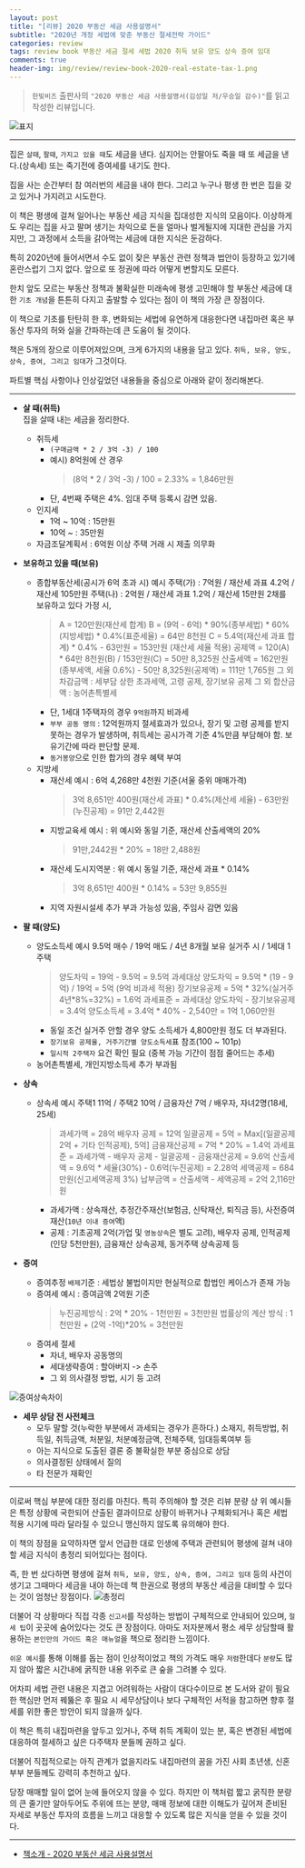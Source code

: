 ```yaml
---  
layout: post  
title: "[리뷰] 2020 부동산 세금 사용설명서"  
subtitle: "2020년 개정 세법에 맞춘 부동산 절세전략 가이드"  
categories: review  
tags: review book 부동산 세금 절세 세법 2020 취득 보유 양도 상속 증여 임대  
comments: true  
header-img: img/review/review-book-2020-real-estate-tax-1.png
---  
```

  
> `한빛비즈` 출판사의 `"2020 부동산 세금 사용설명서(김성일 저/우승일 감수)"`를 읽고 작성한 리뷰입니다.  

![표지](https://theorydb.github.io/assets/img/review/review-book-2020-real-estate-tax-1.png)  

---

집은 `살때`, `팔때`, `가지고 있을 때`도 세금을 낸다. 심지어는 안팔아도 죽을 때 또 세금을 낸다.(상속세) 또는 죽기전에 증여세를 내기도 한다.

집을 사는 순간부터 참 여러번의 세금을 내야 한다. 그리고 누구나 평생 한 번은 집을 갖고 있거나 가지려고 시도한다.

이 책은 평생에 걸쳐 일어나는 부동산 세금 지식을 집대성한 지식의 모음이다. 이상하게도 우리는 집을 사고 팔며 생기는 차익으로 돈을 얼마나 벌게될지에 지대한 관심을 가지지만, 그 과정에서 소득을 갉아먹는 세금에 대한 지식은 둔감하다.

특히 2020년에 들어서면서 수도 없이 잦은 부동산 관련 정책과 법안이 등장하고 있기에 혼란스럽기 그지 없다. 앞으로 또 정권에 따라 어떻게 변할지도 모른다.

한치 앞도 모르는 부동산 정책과 불확실한 미래속에 평생 고민해야 할 부동산 세금에 대한 `기초 개념`을 튼튼히 다지고 출발할 수 있다는 점이 이 책의 가장 큰 장점이다. 

이 책으로 기초를 탄탄히 한 후, 변화되는 세법에 유연하게 대응한다면 내집마련 혹은 부동산 투자의 허와 실을 간파하는데 큰 도움이 될 것이다.

책은 5개의 장으로 이루어져있으며, 크게 6가지의 내용을 담고 있다. `취득, 보유, 양도, 상속, 증여, 그리고 임대`가 그것이다.

파트별 핵심 사항이나 인상깊었던 내용들을 중심으로 아래와 같이 정리해본다.

---

* __살 때(취득)__  
  집을 살때 내는 세금을 정리한다.
  - 취득세
    + `(구매금액 * 2 / 3억 -3) / 100`
    + 예시) 8억원에 산 경우
      > (8억 * 2 / 3억 -3) / 100 = 2.33% = 1,846만원
    + 단, 4번째 주택은 4%. 임대 주택 등록시 감면 있음.
  - 인지세
    + 1억 ~ 10억 : 15만원
    + 10억 ~ : 35만원
  - 자금조달계획서 : 6억원 이상 주택 거래 시 제출 의무화

* __보유하고 있을 때(보유)__  
  - 종합부동산세(공시가 6억 초과 시) 예시
    주택(가) : 7억원 / 재산세 과표 4.2억 / 재산세 105만원
    주택(나) : 2억원 / 재산세 과표 1.2억 / 재산세 15만원 
    2채를 보유하고 있다 가정 시,
    > A = 120만원(재산세 합계)
    > B = (9억 - 6억) * 90%(종부세법) * 60%(지방세법) * 0.4%(표준세율) = 64만 8천원
    > C = 5.4억(재산세 과표 합계) * 0.4% - 63만원 = 153만원 (재산세 세율 적용)
    > 공제액 = 120(A) * 64만 8천원(B) / 153만원(C) = 50만 8,325원
    > 산출세액 = 162만원(종부세액, 세율 0.6%) - 50만 8,325원(공제액) = 111만 1,765원
    > 그 외 차감금액 : 세부담 상한 초과세액, 고령 공제, 장기보유 공제
    > 그 외 합산금액 : 농어촌특별세
    + 단, 1세대 1주택자의 경우 `9억원`까지 비과세
    + `부부 공동 명의` : 12억원까지 절세효과가 있으나, 장기 및 고령 공제를 받지 못하는 경우가 발생하며, 취득세는 공시가격 기준 4%만큼 부담해야 함. 보유기간에 따라 판단할 문제.
    + `동거봉양`으로 인한 합가의 경우 혜택 부여
  - 지방세 
    + 재산세 예시 : 6억 4,268만 4천원 기준(서울 중위 매매가격)
      > 3억 8,651만 400원(재산세 과표) * 0.4%(제산세 세율) - 63만원(누진공제) = 91만 2,442원
    + 지방교육세 예시 : 위 예시와 동일 기준, 재산세 산출세액의 20% 
      > 91만,2442원 * 20% = 18만 2,488원
    + 재산세 도시지역분 : 위 예시 동일 기준, 재산세 과표 * 0.14%
      > 3억 8,651만 400원 * 0.14% = 53만 9,855원
    + 지역 자원시설세 추가 부과 가능성 있음, 주임사 감면 있음

* __팔 때(양도)__  
  - 양도소득세 예시
    9.5억 매수 / 19억 매도 / 4년 8개월 보유 실거주 시 / 1세대 1주택
    > 양도차익 = 19억 - 9.5억 = 9.5억
    > 과세대상 양도차익 = 9.5억 * (19 - 9억) / 19억 = 5억 (9억 비과세 적용)
    > 장기보유공제 = 5억 * 32%(실거주 4년*8%=32%) = 1.6억
    > 과세표준 = 과세대상 양도차익 - 장기보유공제 = 3.4억
    > 양도소득세 = 3.4억 * 40% - 2,540만 = 1억 1,060만원
    + 동일 조건 실거주 안할 경우 양도 소득세가 4,800만원 정도 더 부과된다.
    + `장기보유 공제율, 거주기간별 양도소득세`표 참조(100 ~ 101p)
    + `일시적 2주택자` 요건 확인 필요 (중복 가능 기간이 점점 줄어드는 추세)
  - 농어촌특별세, 개인지방소득세 추가 부과됨

* __상속__  
  - 상속세 예시
    주택1 11억 / 주택2 10억 / 금융자산 7억 / 배우자, 자녀2명(18세, 25세)
    > 과세가액 = 28억
    > 배우자 공제 = 12억
    > 일괄공제 = 5억 = Max[(일괄공제 2억 + 기타 인적공제), 5억]
    > 금융재산공제 = 7억 * 20% = 1.4억 
    > 과세표준 = 과세가액 - 배우자 공제 - 일괄공제 - 금융재산공제 = 9.6억
    > 산출세액 = 9.6억 * 세율(30%) - 0.6억(누진공제) = 2.28억
    > 세액공제 = 684만원(신고세액공제 3%)
    > 납부금액 = 산출세액 - 세액공제 = 2억 2,116만원
    + 과세가액 : 상속재산, 추정간주재산(보험금, 신탁재산, 퇴직금 등), 사전증여재산(`10년 이내 증여`액)
    + 공제 : 기초공제 2억(가업 및 `영농상속`은 별도 고려), 배우자 공제, 인적공제(인당 5천만원), 금융재산 상속공제, 동거주택 상속공제 등

* __증여__
  - 증여추정 `배제`기준 : 세법상 불법이지만 현실적으로 합법인 케이스가 존재 가능
  - 증여세 예시 : 증여금액 2억원 기준
    > 누진공제방식 : 2억 * 20% - 1천만원 = 3천만원
    > 법률상의 계산 방식 : 1천만원 + (2억 -1억)*20% = 3천만원
  - 증여세 절세 
    + 자녀, 배우자 공동명의
    + 세대생략증여 : 할아버지 -> 손주
    + 그 외 의사결정 방법, 시기 등 고려

![증여상속차이](https://theorydb.github.io/assets/img/review/review-book-2020-real-estate-tax-2.png)  

* __세무 상담 전 사전체크__  
  - 모두 말할 것(누락한 부분에서 과세되는 경우가 흔하다.)
    소재지, 취득방법, 취득일, 취득금액, 처분일, 처분예정금액, 전체주택, 임대등록여부 등
  - 아는 지식으로 도출된 결론 중 불확실한 부분 중심으로 상담
  - 의사결정된 상태에서 질의
  - 타 전문가 재확인

---

이로써 핵심 부분에 대한 정리를 마친다. 특히 주의해야 할 것은 리뷰 분량 상 위 예시들은 특정 상황에 국한되어 산출된 결과이므로 상황이 바뀌거나 구체화되거나 혹은 세법 적용 시기에 따라 달라질 수 있으니 맹신하지 않도록 유의해야 한다.

이 책의 장점을 요약하자면 앞서 언급한 대로 인생에 주택과 관련되어 평생에 걸쳐 내야 할 세금 지식이 총정리 되어있다는 점이다. 

즉, 한 번 샀다하면 평생에 걸쳐 `취득, 보유, 양도, 상속, 증여, 그리고 임대` 등의 사건이 생기고 그때마다 세금을 내야 하는데 책 한권으로 평생의 부동산 세금을 대비할 수 있다는 것이 엄청난 장점이다.
![총정리](https://theorydb.github.io/assets/img/review/review-book-2020-real-estate-tax-3.png)  

더불어 각 상황마다 직접 각종 `신고서`를 작성하는 방법이 구체적으로 안내되어 있으며, `절세 팁`이 곳곳에 숨어있다는 것도 큰 장점이다. 아마도 저자분께서 평소 세무 상담할때 활용하는 `본인만의 가이드 혹은 매뉴얼`을 책으로 정리한 느낌이다. 

`쉬운 예시`를 통해 이해를 돕는 점이 인상적이었고 책의 가격도 매우 `저렴`한데다 `분량`도 많지 않아 짧은 시간내에 굵직한 내용 위주로 큰 숲을 그려볼 수 있다. 

어차피 세법 관련 내용은 지겹고 어려워하는 사람이 대다수이므로 본 도서와 같이 필요한 핵심만 먼저 꿰뚫은 후 필요 시 세무상담이나 보다 구체적인 서적을 참고하면 향후 절세를 위한 좋은 방안이 되지 않을까 싶다.

이 책은 특히 내집마련을 앞두고 있거나, 주택 취득 계획이 있는 분, 혹은 변경된 세법에 대응하여 절세하고 싶은 다주택자 분들께 권하고 싶다. 

더불어 직접적으로는 아직 관계가 없을지라도 내집마련의 꿈을 가진 사회 초년생, 신혼 부부 분들께도 강력히 추천하고 싶다. 

당장 매매할 일이 없어 눈에 들어오지 않을 수 있다. 하지만 이 책처럼 짧고 굵직한 분량의 큰 줄기만 알아두어도 주위에 뜨는 분양, 매매 정보에 대한 이해도가 깊어져 준비된 자세로 부동산 투자의 흐름을 느끼고 대응할 수 있도록 많은 지식을 얻을 수 있을 것이다.

---

* [책소개 - 2020 부동산 세금 사용설명서](http://www.yes24.com/Product/Goods/90367322)

